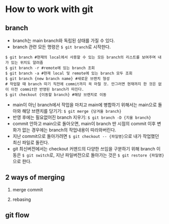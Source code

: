 # How to work with git

## branch
- branch는 main branch와 독립된 상태를 가질 수 있다. 
- branch 관련 모든 명령은 `$ git branch`로 시작한다.
```
$ git branch #현재의 local에서 사용할 수 있는 모든 branch의 리스트를 보여주며 내가 있는 위치도 알려줌
$ git branch -r #remote에 있는 branch 조회
$ git branch -a #현재 local 및 remote에 있는 branch 모두 조회
$ git branch {new branch name} #새로운 브랜치 형성
# 작업할 때 branch 따기 직전에 commit까지 꼭 마칠 것. 안그러면 현재까지 한 것은 없이 이전 commit만 반영된 branch가 따진다.
$ git checkout {이동할 branch} #해당 브랜치로 이동
```
- main이 아닌 branch에서 작업을 마치고 main에 병합하기 위해서는 main으로 돌아와 해당 브랜치를 당기기: `$ git merge {당겨올 branch}`
- 반영 후에는 필요없어진 branch 지우기: `$ git branch -D {지울 branch}`
- commit 안하고 main으로 돌아오면, main이 branch 딴 시점의 commit 이후 변화가 없는 경우에는 branch의 작업내용이 따라와버린다.
- 지난 commit으로 돌아가려면 `$ git checkout -- {파일명}`으로 내가 작업했던 최신 파일로 돌린다. 
- git 최신버전에서는 checkout 커맨드의 다양한 쓰임을 구분하기 위해 branch 이동은 `$ git switch`로, 지난 파일버전으로 돌아가는 것은 `$ git restore {파일명}`으로 한다.

## 2 ways of merging

1. merge commit

2. rebasing

## git flow


